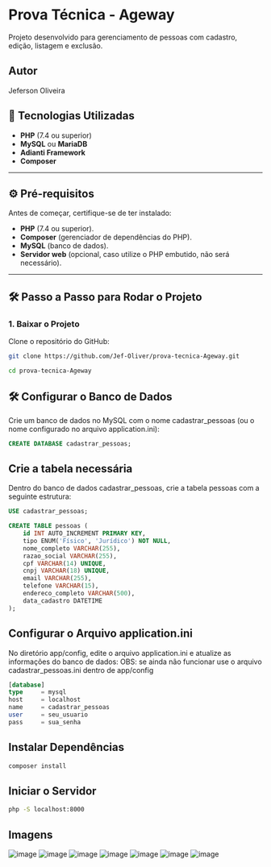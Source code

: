 # Prova Técnica - Ageway

Projeto desenvolvido para gerenciamento de pessoas com cadastro, edição, listagem e exclusão.

## Autor

Jeferson Oliveira

## 🚀 Tecnologias Utilizadas
- **PHP** (7.4 ou superior)
- **MySQL** ou **MariaDB**
- **Adianti Framework**
- **Composer**

---

## ⚙️ Pré-requisitos

Antes de começar, certifique-se de ter instalado:
- **PHP** (7.4 ou superior).
- **Composer** (gerenciador de dependências do PHP).
- **MySQL** (banco de dados).
- **Servidor web** (opcional, caso utilize o PHP embutido, não será necessário).

---

## 🛠️ Passo a Passo para Rodar o Projeto

### 1. Baixar o Projeto
Clone o repositório do GitHub:
```bash
git clone https://github.com/Jef-Oliver/prova-tecnica-Ageway.git

cd prova-tecnica-Ageway
```
## 🛠️ Configurar o Banco de Dados
Crie um banco de dados no MySQL com o nome cadastrar_pessoas (ou o nome configurado no arquivo application.ini):

```sql
CREATE DATABASE cadastrar_pessoas;
```
## Crie a tabela necessária
Dentro do banco de dados cadastrar_pessoas, crie a tabela pessoas com a seguinte estrutura:

```sql
USE cadastrar_pessoas;

CREATE TABLE pessoas (
    id INT AUTO_INCREMENT PRIMARY KEY,
    tipo ENUM('Físico', 'Jurídico') NOT NULL,
    nome_completo VARCHAR(255),
    razao_social VARCHAR(255),
    cpf VARCHAR(14) UNIQUE,
    cnpj VARCHAR(18) UNIQUE,
    email VARCHAR(255),
    telefone VARCHAR(15),
    endereco_completo VARCHAR(500),
    data_cadastro DATETIME
);
```

## Configurar o Arquivo application.ini
No diretório app/config, edite o arquivo application.ini e atualize as informações do banco de dados:
OBS: se ainda não funcionar use o arquivo cadastrar_pessoas.ini dentro de app/config

```sql
[database]
type     = mysql
host     = localhost
name     = cadastrar_pessoas
user     = seu_usuario
pass     = sua_senha
```

## Instalar Dependências
```bash
composer install
```

## Iniciar o Servidor
```bash
php -S localhost:8000
```

## Imagens

![image](https://github.com/user-attachments/assets/84cfc4b9-1162-4f59-b2dd-2f14a4150f97)
![image](https://github.com/user-attachments/assets/c9b0366c-d2d4-4e82-a7f3-8dec0a6b96e8)
![image](https://github.com/user-attachments/assets/85aedcbe-230e-4336-97fb-7cdb3803f4b9)
![image](https://github.com/user-attachments/assets/26d1694c-3dd9-40eb-8caf-eb76a7c68f1a)
![image](https://github.com/user-attachments/assets/c194e14e-1437-4565-a5d5-cc6842b46cdc)
![image](https://github.com/user-attachments/assets/89657244-a42a-45e9-89be-8524c85dd618)
![image](https://github.com/user-attachments/assets/f6405146-2285-44ed-bb7f-f99b0857bb02)
